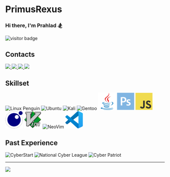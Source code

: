 # PrimusRexus 

### Hi there, I'm Prahlad 🏂
![visitor badge](https://visitor-badge.glitch.me/badge?page_id=Pr-Rexus.visitor-badge&left_color=red&right_color=green&left_text=Hello%20Visitors) 
<!--<p>English, Nepali, Hindi, some American Sign Lanuage </p> -->

## Contacts
<p>
  <a href = "https://www.linkedin.com/in/prahlad-rimal-745622266/">
	 <img src= "https://img.shields.io/badge/Linkedin-%40Prahlad%-red?logo=linkedin"/>
	  
<a href="mailto:prahladrimal@duck.com">
		<img src="https://img.shields.io/badge/Email-Prahladrimal@duck.com-brightgreen?logo=mail.ru" />
  <a href="discord.gg">
	<img src="https://img.shields.io/badge/Discord-%40Rex%237012-blue?logo=discord" />
		</a>
	</a>
  <a href="https://steamcommunity.com/id/feetforeyes">
		<img src="https://img.shields.io/badge/Steam-feetforeyes-orange?logo=steam" />
	</a>
</p>

## Skillset
<p align="left">
   <img alt="Linux Penguin" width = "55px" height= "55px" src="https://external-content.duckduckgo.com/iu/?u=https%3A%2F%2F3.bp.blogspot.com%2F-Q7jmmKOZqgE%2FWA0ojZNO9pI%2FAAAAAAAAC84%2FIizQD02DW8E71tVA0B_p1rO9UH9bzkCnwCK4B%2Fs1600%2FLinux.png&f=1&nofb=1&ipt=b9418cf5be982b5166df25ae2b72775a48c5d77d1a26368c243d9959a9528090&ipo=images">
	
   <img alt="Ubuntu" width = "55px" height= "55px" src="https://logos-download.com/wp-content/uploads/2016/02/Ubuntu.png">
  <img alt="Kali" width="55px" height="55px" src="https://external-content.duckduckgo.com/iu/?u=https%3A%2F%2Fih1.redbubble.net%2Fimage.1061444637.7604%2Fbg%2Cf8f8f8-flat%2C750x%2C075%2Cf-pad%2C750x1000%2Cf8f8f8.jpg&f=1&nofb=1&ipt=ba228ef63b2acea0eeb9564d7b49e34eca893e262e06d0a90426012557a5f32e&ipo=images" />
<img alt="Gentoo" width="55px" height="55px" src="https://external-content.duckduckgo.com/iu/?u=https%3A%2F%2Fwiki.gentoo.org%2Fimages%2Fthumb%2Fe%2Fe3%2FGentooFreeBSD-logo-20060515.svg%2F313px-GentooFreeBSD-logo-20060515.svg.png&f=1&nofb=1&ipt=e57f05749450bd85115682803d0a30e7e491d2a7cb8d5eca8a0fc62d890c76a0&ipo=images" />

  <img alt="Java" width="55px" height="55px" src="https://raw.githubusercontent.com/devicons/devicon/master/icons/java/java-original.svg" />
<img alt="Photoshop" width="55px" height="55px" src="https://raw.githubusercontent.com/devicons/devicon/master/icons/photoshop/photoshop-plain.svg" />
<img alt="JavaScript" width="55x" height="55px" src="https://raw.githubusercontent.com/devicons/devicon/master/icons/javascript/javascript-original.svg" />
<img alt="Lua" width="55px" height="55px" src="https://raw.githubusercontent.com/devicons/devicon/master/icons/lua/lua-original.svg" />
 <!-- 
<img alt="C#" width="55px" height="55px" src="https://raw.githubusercontent.com/devicons/devicon/master/icons/csharp/csharp-original.svg" />
  
<img alt="TypeScript" width="55x" height="55px" src="https://raw.githubusercontent.com/devicons/devicon/master/icons/typescript/typescript-original.svg" />
  
  
  <img alt="Python" width="55px" height="55px" src="https://raw.githubusercontent.com/devicons/devicon/master/icons/python/python-original.svg" />
OK but need to work on more-->
  <img alt="Vim" width="55px" height="55px" src="https://raw.githubusercontent.com/devicons/devicon/master/icons/vim/vim-original.svg" />
  <img alt = "NeoVim" width="55px" height="55px" src="https://external-content.duckduckgo.com/iu/?u=https%3A%2F%2Fraw.githubusercontent.com%2Fgithub%2Fexplore%2F26674e638508ac4a4e113ee32d6755ebfa000569%2Ftopics%2Fneovim%2Fneovim.png&f=1&nofb=1&ipt=e876d9b8400b1f8ebab3718032d98876e7fcc803d68e6861968eb8baa9d8e803&ipo=images">
  <img alt="Visual Studio Code" width="55px" height="55px" src="https://raw.githubusercontent.com/devicons/devicon/master/icons/vscode/vscode-original.svg" />
 
</p>

## Past Experience
<p>
  <img alt="CyberStart" width="150px" height="100px" src="https://external-content.duckduckgo.com/iu/?u=http%3A%2F%2Fwww.in.gov%2Fdhs%2Fimages%2FCyberStart-America-2.jpg&f=1&nofb=1&ipt=1c4b2b9a491e537b516c4aa8c3b152afceac8c288fc8d220934a4537e6d28b77&ipo=images"/>
  <img alt="National Cyber League" width="150px" height="100px" src="https://external-content.duckduckgo.com/iu/?u=http%3A%2F%2Fww1.prweb.com%2Fprfiles%2F2019%2F09%2F10%2F16564773%2FNCL%2520FB-Twitter%2520Icon-01.png&f=1&nofb=1&ipt=982d17c945e8697cd7775db9bbde029b201cdff06d72d982a62e70e3506ee11b&ipo=image](https://external-content.duckduckgo.com/iu/?u=https%3A%2F%2Ftse2.mm.bing.net%2Fth%3Fid%3DOIP.HCkoM4-NDwM-qqzl8kZM0wHaDI%26pid%3DApi&f=1&ipt=78b552d5ce5f72ac2c6a5f93857d6f292793cd1c40686192085c535f29a35761&ipo=images" />
  <img alt="Cyber Patriot" width="150px" height="100px" src="https://external-content.duckduckgo.com/iu/?u=https%3A%2F%2Fclipground.com%2Fimages%2Fcyberpatriot-logo-2.jpg&f=1&nofb=1&ipt=6d9cbe0705a4bc60f40e455a6916fb039aa49a0765875324fb29b9a3ee0d1f6f&ipo=images](https://external-content.duckduckgo.com/iu/?u=https%3A%2F%2Fwww.cyberprotex.com%2Fuploads%2F2%2F4%2F5%2F3%2F24530641%2Fcyberpatriot_orig.jpg&f=1&nofb=1&ipt=40d95d0a6e665cbcbb03f63e7063bc59f7742eab7ebdaff9998405f3fb6bc6b5&ipo=images"
</p>

---
<p>
  <img height="192px" src="https://github-readme-stats.vercel.app/api?username=Pr-Rexus&show_icons=true&include_all_commits=true&theme=dark" />
  <!--
   <img height="192px" src="https://github-readme-stats.vercel.app/api/top-langs/?username=Pr-Rexus&layout=compact&langs_count=10&theme=dark" />
 -->
</p>
